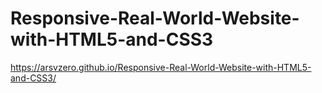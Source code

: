 # Responsive-Real-World-Website-with-HTML5-and-CSS3
https://arsvzero.github.io/Responsive-Real-World-Website-with-HTML5-and-CSS3/
